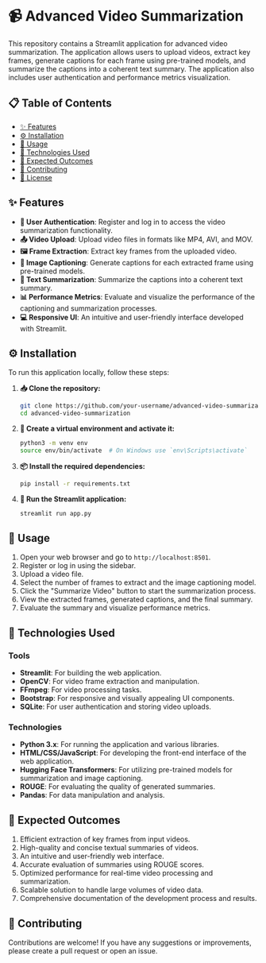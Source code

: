 # 📹 Advanced Video Summarization

This repository contains a Streamlit application for advanced video summarization. The application allows users to upload videos, extract key frames, generate captions for each frame using pre-trained models, and summarize the captions into a coherent text summary. The application also includes user authentication and performance metrics visualization.

## 📋 Table of Contents

- [✨ Features](#-features)
- [⚙️ Installation](#-installation)
- [🚀 Usage](#-usage)
- [🔧 Technologies Used](#-technologies-used)
- [🎯 Expected Outcomes](#-expected-outcomes)
- [🤝 Contributing](#-contributing)
- [📜 License](#-license)

## ✨ Features

- **🔐 User Authentication**: Register and log in to access the video summarization functionality.
- **📤 Video Upload**: Upload video files in formats like MP4, AVI, and MOV.
- **🖼️ Frame Extraction**: Extract key frames from the uploaded video.
- **📝 Image Captioning**: Generate captions for each extracted frame using pre-trained models.
- **📰 Text Summarization**: Summarize the captions into a coherent text summary.
- **📊 Performance Metrics**: Evaluate and visualize the performance of the captioning and summarization processes.
- **💻 Responsive UI**: An intuitive and user-friendly interface developed with Streamlit.

## ⚙️ Installation

To run this application locally, follow these steps:

1. **📥 Clone the repository:**

    ```bash
    git clone https://github.com/your-username/advanced-video-summarization.git
    cd advanced-video-summarization
    ```

2. **🐍 Create a virtual environment and activate it:**

    ```bash
    python3 -m venv env
    source env/bin/activate  # On Windows use `env\Scripts\activate`
    ```

3. **📦 Install the required dependencies:**

    ```bash
    pip install -r requirements.txt
    ```

4. **🚀 Run the Streamlit application:**

    ```bash
    streamlit run app.py
    ```

## 🚀 Usage

1. Open your web browser and go to `http://localhost:8501`.
2. Register or log in using the sidebar.
3. Upload a video file.
4. Select the number of frames to extract and the image captioning model.
5. Click the "Summarize Video" button to start the summarization process.
6. View the extracted frames, generated captions, and the final summary.
7. Evaluate the summary and visualize performance metrics.

## 🔧 Technologies Used

### Tools

- **Streamlit**: For building the web application.
- **OpenCV**: For video frame extraction and manipulation.
- **FFmpeg**: For video processing tasks.
- **Bootstrap**: For responsive and visually appealing UI components.
- **SQLite**: For user authentication and storing video uploads.

### Technologies

- **Python 3.x**: For running the application and various libraries.
- **HTML/CSS/JavaScript**: For developing the front-end interface of the web application.
- **Hugging Face Transformers**: For utilizing pre-trained models for summarization and image captioning.
- **ROUGE**: For evaluating the quality of generated summaries.
- **Pandas**: For data manipulation and analysis.

## 🎯 Expected Outcomes

1. Efficient extraction of key frames from input videos.
2. High-quality and concise textual summaries of videos.
3. An intuitive and user-friendly web interface.
4. Accurate evaluation of summaries using ROUGE scores.
5. Optimized performance for real-time video processing and summarization.
6. Scalable solution to handle large volumes of video data.
7. Comprehensive documentation of the development process and results.

## 🤝 Contributing

Contributions are welcome! If you have any suggestions or improvements, please create a pull request or open an issue.

